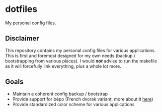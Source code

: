 # dotfiles

My personal config files.

## Disclaimer

This repository contains my personal config files for various applications.
This is first and foremost designed for my own needs (backup / bootstrapping
from various places).
I would ***not*** advise to run the makefile as it will forcefully link everything, plus a whole lot more.

## Goals

- Maintain a coherent config backup / bootstrap
- Provide support for bépo (French dvorak variant, more about it [here](http://bepo.fr/wiki/Accueil))
- Provide standardized color scheme for various applications
